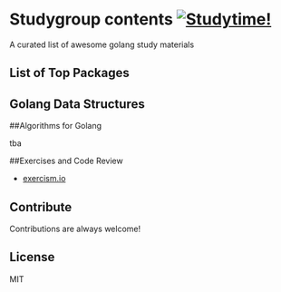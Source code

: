 
# Studygroup contents [![Studytime!](https://talks.golang.org/2014/readability/ref.png)](https://github.com/)

A curated list of awesome golang study materials


## List of Top Packages



## Golang Data Structures



##Algorithms for Golang

tba

##Exercises and Code Review

- [exercism.io](http://exercism.io)

## Contribute

Contributions are always welcome!



## License

MIT